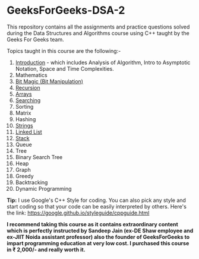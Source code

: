 # GeeksForGeeks-DSA-2
This repository contains all the assignments and practice questions solved during the Data Structures and Algorithms course using C++ taught by the Geeks For Geeks team.

Topics taught in this course are the following:-

1) [Introduction](https://github.com/FazeelUsmani/GeeksForGeeks-DSA-2/tree/master/01%20Analysis%20of%20Algorithms) - which includes Analysis of Algorithm, Intro to Asymptotic Notation, Space and Time Complexities.
2) Mathematics
3) [Bit Magic (Bit Manipulation)](https://github.com/FazeelUsmani/GeeksForGeeks-DSA-2/tree/master/3%20Bit%20Manipulation)
4) [Recursion](https://github.com/FazeelUsmani/GeeksForGeeks-DSA-2/tree/master/4%20Recursion)
5) [Arrays](https://github.com/FazeelUsmani/GeeksForGeeks-DSA-2/tree/master/5%20Arrays)
6) [Searching](https://github.com/FazeelUsmani/GeeksForGeeks-DSA-2/tree/master/6%20Searching)
7) Sorting
8) Matrix
9) Hashing
10) [Strings](https://github.com/FazeelUsmani/GeeksForGeeks-DSA-2/tree/master/10%20Strings)
11) [Linked List](https://github.com/FazeelUsmani/GeeksForGeeks-DSA-2/tree/master/11%20Linked%20List)
12) [Stack](https://github.com/FazeelUsmani/GeeksForGeeks-DSA-2/tree/master/12%20Stacks)
13) Queue
14) Tree
15) Binary Search Tree
16) Heap
17) Graph
18) Greedy
19) Backtracking
20) Dynamic Programming

**Tip:** I use Google's C++ Style for coding. You can also pick any style and start coding so that your code can be easily interpreted by others. 
Here's the link: https://google.github.io/styleguide/cppguide.html



**I recommend taking this course as it contains extraordinary content which is perfectly instructed by Sandeep Jain (ex-DE Shaw employee and ex-JIIT Noida assistant professor) also the founder of GeeksForGeeks to impart programming education at very low cost. I purchased this course in ₹ 2,000/- and really worth it.**
